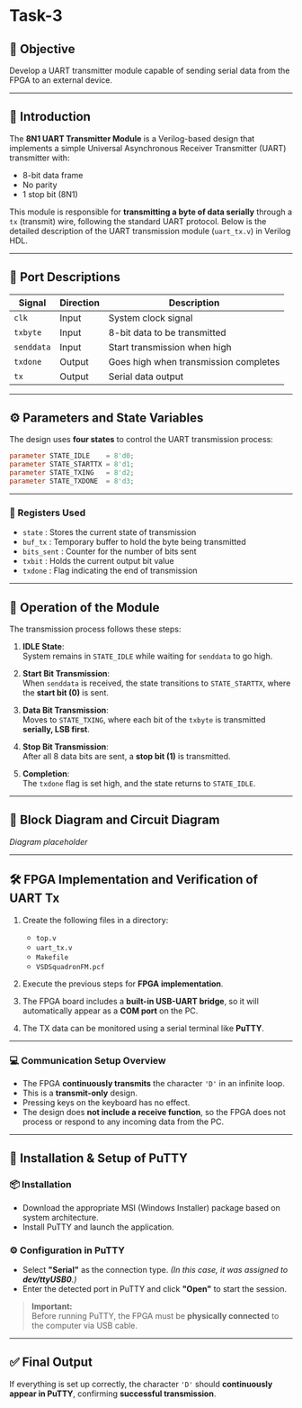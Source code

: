 
# Task-3

## 🎯 Objective  
Develop a UART transmitter module capable of sending serial data from the FPGA to an external device.

---

## 🧾 Introduction  
The **8N1 UART Transmitter Module** is a Verilog-based design that implements a simple Universal Asynchronous Receiver Transmitter (UART) transmitter with:

- 8-bit data frame  
- No parity  
- 1 stop bit (8N1)  

This module is responsible for **transmitting a byte of data serially** through a `tx` (transmit) wire, following the standard UART protocol. Below is the detailed description of the UART transmission module (`uart_tx.v`) in Verilog HDL.

---

## 🔌 Port Descriptions

| Signal   | Direction | Description                          |
|----------|-----------|--------------------------------------|
| `clk`    | Input     | System clock signal                  |
| `txbyte` | Input     | 8-bit data to be transmitted         |
| `senddata` | Input   | Start transmission when high         |
| `txdone` | Output    | Goes high when transmission completes|
| `tx`     | Output    | Serial data output                   |

---

## ⚙️ Parameters and State Variables

The design uses **four states** to control the UART transmission process:

```verilog
parameter STATE_IDLE    = 8'd0;
parameter STATE_STARTTX = 8'd1;
parameter STATE_TXING   = 8'd2;
parameter STATE_TXDONE  = 8'd3;
```

---

### 🧠 Registers Used

- `state` : Stores the current state of transmission  
- `buf_tx` : Temporary buffer to hold the byte being transmitted  
- `bits_sent` : Counter for the number of bits sent  
- `txbit` : Holds the current output bit value  
- `txdone` : Flag indicating the end of transmission  

---

## 🔄 Operation of the Module

The transmission process follows these steps:

1. **IDLE State**:  
   System remains in `STATE_IDLE` while waiting for `senddata` to go high.

2. **Start Bit Transmission**:  
   When `senddata` is received, the state transitions to `STATE_STARTTX`, where the **start bit (0)** is sent.

3. **Data Bit Transmission**:  
   Moves to `STATE_TXING`, where each bit of the `txbyte` is transmitted **serially, LSB first**.

4. **Stop Bit Transmission**:  
   After all 8 data bits are sent, a **stop bit (1)** is transmitted.

5. **Completion**:  
   The `txdone` flag is set high, and the state returns to `STATE_IDLE`.

---

## 🧱 Block Diagram and Circuit Diagram  
*Diagram placeholder*

---

## 🛠️ FPGA Implementation and Verification of UART Tx

1. Create the following files in a directory:
   - `top.v`  
   - `uart_tx.v`  
   - `Makefile`  
   - `VSDSquadronFM.pcf`  

2. Execute the previous steps for **FPGA implementation**.

3. The FPGA board includes a **built-in USB-UART bridge**, so it will automatically appear as a **COM port** on the PC.

4. The TX data can be monitored using a serial terminal like **PuTTY**.

---

### 💻 Communication Setup Overview

- The FPGA **continuously transmits** the character `'D'` in an infinite loop.
- This is a **transmit-only** design.
- Pressing keys on the keyboard has no effect.
- The design does **not include a receive function**, so the FPGA does not process or respond to any incoming data from the PC.

---

## 🔧 Installation & Setup of PuTTY

### 📦 Installation
- Download the appropriate MSI (Windows Installer) package based on system architecture.
- Install PuTTY and launch the application.

### ⚙️ Configuration in PuTTY
- Select **"Serial"** as the connection type.  _(In this case, it was assigned to **dev/ttyUSB0**.)_
- Enter the detected  port in PuTTY and click **"Open"** to start the session.

> **Important:**  
Before running PuTTY, the FPGA must be **physically connected** to the computer via USB cable.

---

## ✅ Final Output



If everything is set up correctly, the character `'D'` should **continuously appear in PuTTY**, confirming **successful transmission**.
